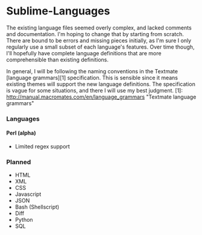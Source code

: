 Sublime-Languages
=================

The existing language files seemed overly complex, and lacked comments and documentation. I'm hoping
to change that by starting from scratch. There are bound to be errors and missing pieces initially,
as I'm sure I only regularly use a small subset of each language's features. Over time though, I'll
hopefully have complete language definitions that are more comprehensible than existing definitions.

In general, I will be following the naming conventions in the Textmate [language grammars][1]
specification. This is sensible since it means existing themes will support the new language 
definitions. The specification is vague for some situations, and there I will use my best judgment.
[1]: http://manual.macromates.com/en/language_grammars "Textmate language grammars"

### Languages

#### Perl (alpha)

* Limited regex support

### Planned
* HTML
* XML
* CSS
* Javascript
* JSON
* Bash (Shellscript)
* Diff
* Python
* SQL